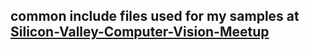 ## common include files used for my samples at  [Silicon-Valley-Computer-Vision-Meetup](http://www.meetup.com/Silicon-Valley-Computer-Vision)

